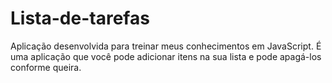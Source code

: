 # Lista-de-tarefas
Aplicação desenvolvida para treinar meus conhecimentos em JavaScript.
É uma aplicação que você pode adicionar itens na sua lista e pode apagá-los conforme queira.
